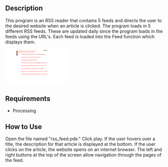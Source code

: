 ## Description
This program is an RSS reader that contains 5 feeds and directs the user to the desired 
website when an article is clicked. The program loads in 5 different RSS feeds. These are 
updated daily since the program loads in the feeds using the URL's. Each feed is loaded 
into the Feed function which displays them.

<img src='demo.gif' width=200>

## Requirements
- Processing

## How to Use
Open the file named "rss_feed.pde." Click play. If the user hovers over a title, the 
description for that article is displayed at the bottom. If the user clicks on the article, 
the website opens on an internet browser. The left and right buttons at the top of the 
screen allow navigation through the pages of the feed.
